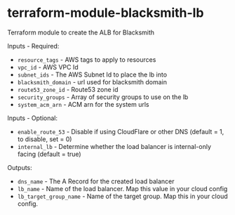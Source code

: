 # terraform-module-blacksmith-lb
Terraform module to create the ALB for Blacksmith

Inputs - Required:

 - `resource_tags` - AWS tags to apply to resources
 - `vpc_id` - AWS VPC Id
 - `subnet_ids` - The AWS Subnet Id to place the lb into     
 - `blacksmith_domain` - url used for blacksmith domain
 - `route53_zone_id` - Route53 zone id
 - `security_groups` - Array of security groups to use on the lb
 - `system_acm_arn` - ACM arn for the system urls

Inputs - Optional: 

 - `enable_route_53` - Disable if using CloudFlare or other DNS (default = 1, to disable, set = 0)
 - `internal_lb` - Determine whether the load balancer is internal-only facing (default = true)
 
Outputs:

 - `dns_name` - The A Record for the created load balancer
 - `lb_name` - Name of the load balancer.  Map this value in your cloud config
 - `lb_target_group_name` - Name of the target group. Map this in your cloud config.
